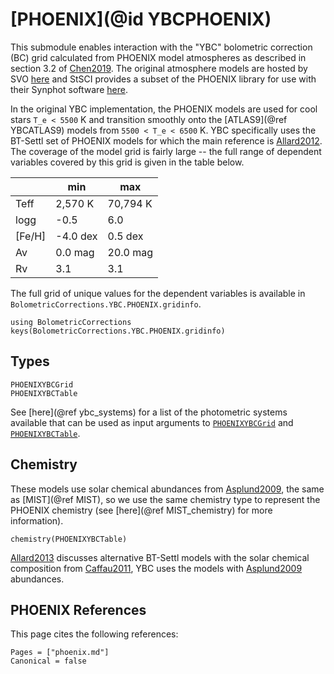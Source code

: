 # [PHOENIX](@id YBCPHOENIX)

This submodule enables interaction with the "YBC" bolometric correction (BC) grid calculated from PHOENIX model atmospheres as described in section 3.2 of [Chen2019](@citet). The original atmosphere models are hosted by SVO [here](https://svo2.cab.inta-csic.es/theory/newov2/index.php?models=bt-settl) and StSCI provides a subset of the PHOENIX library for use with their Synphot software [here](https://www.stsci.edu/hst/instrumentation/reference-data-for-calibration-and-tools/astronomical-catalogs/phoenix-models-available-in-synphot).

In the original YBC implementation, the PHOENIX models are used for cool stars ``T_e < 5500`` K and transition smoothly onto the [ATLAS9](@ref YBCATLAS9) models from ``5500 < T_e < 6500`` K. YBC specifically uses the BT-Settl set of PHOENIX models for which the main reference is [Allard2012](@citet). The coverage of the model grid is fairly large -- the full range of dependent variables covered by this grid is given in the table below.

|        | min    | max   |
|--------|--------|-------|
| Teff   | 2,570 K | 70,794 K |
| logg   | -0.5   | 6.0   |
| \[Fe/H\] | -4.0 dex   | 0.5 dex  |
| Av     | 0.0 mag    | 20.0 mag   |
| Rv     | 3.1    | 3.1   | 

The full grid of unique values for the dependent variables is available in `BolometricCorrections.YBC.PHOENIX.gridinfo`.

```@example ybcphoenix
using BolometricCorrections
keys(BolometricCorrections.YBC.PHOENIX.gridinfo)
```

## Types

```@docs
PHOENIXYBCGrid
PHOENIXYBCTable
```

See [here](@ref ybc_systems) for a list of the photometric systems available that can be used as input arguments to [`PHOENIXYBCGrid`](@ref) and [`PHOENIXYBCTable`](@ref). 

## Chemistry
These models use solar chemical abundances from [Asplund2009](@citet), the same as [MIST](@ref MIST), so we use the same chemistry type to represent the PHOENIX chemistry (see [here](@ref MIST_chemistry) for more information).

```@example ybcphoenix
chemistry(PHOENIXYBCTable)
```

[Allard2013](@citet) discusses alternative BT-Settl models with the solar chemical composition from [Caffau2011](@citet), YBC uses the models with [Asplund2009](@citet) abundances.


## PHOENIX References
This page cites the following references:

```@bibliography
Pages = ["phoenix.md"]
Canonical = false
```